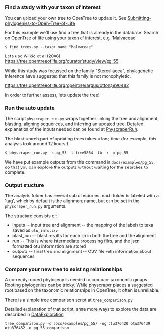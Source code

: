 ### Find a study with your taxon of interest


You can upload your own tree to OpenTree to update it.
See [Submitting-phylogenies-to-Open-Tree-of-Life](https://github.com/OpenTreeOfLife/opentree/wiki/Submitting-phylogenies-to-Open-Tree-of-Life)


For this example we'll use find a tree that is already in the database.
Search on OpenTree of life using your taxon of interest, e.g. 'Malvaceae'

    $ find_trees.py --taxon_name "Malvaceae"


Lets use Wilkie et al (2006). https://tree.opentreeoflife.org/curator/study/view/pg_55

While this study was focussed on the family "Sterculiacea",
phylogenetic inference have suggested that this family is not monophyletic.

https://tree.opentreeoflife.org/opentree/argus/ottol@996482

In order to further assess, lets update the tree!


### Run the auto update


The script `physcraper_run.py` wraps together linking the tree and alignment, blasting, aligning sequences, and inferring an updated tree.
Detailed explanation of the inputs needed can be found at [PhyscraperRun](./PhyscraperRun.md).

The blast search part of updating trees takes a long time (for example, this analysis took around 12 hours!).


    $ physcraper_run.py -s pg_55 -t tree5864 -tb -r -o pg_55


We have put example outputs from this command in `docs/examples/pg_55`, so that you can explore the outputs without waiting for the searches to complete.

### Output stucture

The analysis folder has several sub directories.
each folder is labeled with a 'tag', which by default is the alignment name, but can be set in the `physcraper_run.py` arguments.

The structure consists of:

-  inputs
    -- input tree and alignment
    -- the mapping of the labels to taxa saved as `otu_info.csv`
-  blast_run
    -- blast results for each tip in both the tree and the alignment
-  run
   -- This is where intermediate processing files, and the json formatted otu information are stored
- outputs
   -- final tree and alignment
   -- CSV file with information about sequences




### Compare your new tree to existing relationships

A correctly rooted phylogeny is needed to compare taxonomic groups.
Rooting phylogenies can be tricky. While physcraper places a suggested root based on the taxonomic relationships in OpenTree, it often is unreliable.

There is a simple tree comparison script at `tree_comparison.py`

Detailed explanation of that script, amre more ways to explore the data are described in [DataExploration](./DataExploration.md)


    tree_comparison.py -d docs/examples/pg_55/ -og otu376420 otu376439 otu376452 -o pg_55_comparison
